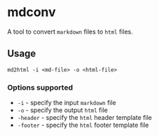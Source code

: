 # mdconv

A tool to convert `markdown` files to `html` files.

## Usage

`md2html -i <md-file> -o <html-file>`

### Options supported

- `-i` - specify the input `markdown` file
- `-o` - specify the output `html` file
- `-header` - specify the `html` header template file
- `-footer` - specify the `html` footer template file

